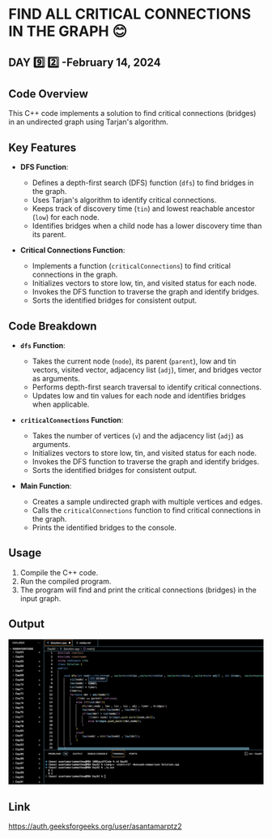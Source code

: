 # FIND ALL CRITICAL CONNECTIONS IN THE GRAPH :blush:
## DAY :nine: :two: -February 14, 2024

## Code Overview

This C++ code implements a solution to find critical connections (bridges) in an undirected graph using Tarjan's algorithm.

## Key Features

- **DFS Function**:
  - Defines a depth-first search (DFS) function (`dfs`) to find bridges in the graph.
  - Uses Tarjan's algorithm to identify critical connections.
  - Keeps track of discovery time (`tin`) and lowest reachable ancestor (`low`) for each node.
  - Identifies bridges when a child node has a lower discovery time than its parent.

- **Critical Connections Function**:
  - Implements a function (`criticalConnections`) to find critical connections in the graph.
  - Initializes vectors to store low, tin, and visited status for each node.
  - Invokes the DFS function to traverse the graph and identify bridges.
  - Sorts the identified bridges for consistent output.

## Code Breakdown

- **`dfs` Function**:
  - Takes the current node (`node`), its parent (`parent`), low and tin vectors, visited vector, adjacency list (`adj`), timer, and bridges vector as arguments.
  - Performs depth-first search traversal to identify critical connections.
  - Updates low and tin values for each node and identifies bridges when applicable.

- **`criticalConnections` Function**:
  - Takes the number of vertices (`v`) and the adjacency list (`adj`) as arguments.
  - Initializes vectors to store low, tin, and visited status for each node.
  - Invokes the DFS function to traverse the graph and identify bridges.
  - Sorts the identified bridges for consistent output.

- **Main Function**:
  - Creates a sample undirected graph with multiple vertices and edges.
  - Calls the `criticalConnections` function to find critical connections in the graph.
  - Prints the identified bridges to the console.

## Usage

1. Compile the C++ code.
2. Run the compiled program.
3. The program will find and print the critical connections (bridges) in the input graph.



## Output

![Reference Image](s92.png)

## Link
<https://auth.geeksforgeeks.org/user/asantamarptz2>
